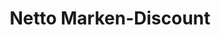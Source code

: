 ---
title: "Netto Marken-Discount"
url: /koeln/netto-marken-discount-nobelstrasse/
shop: Supermarkt
---